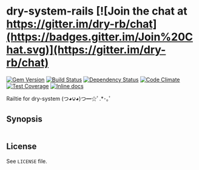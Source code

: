 [gem]: https://rubygems.org/gems/dry-system-rails
[travis]: https://travis-ci.org/dry-rb/dry-system-rails
[gemnasium]: https://gemnasium.com/dry-rb/dry-system-rails
[codeclimate]: https://codeclimate.com/github/dry-rb/dry-system-rails
[coveralls]: https://coveralls.io/r/dry-rb/dry-system-rails
[inchpages]: http://inch-ci.org/github/dry-rb/dry-system-rails

# dry-system-rails [![Join the chat at https://gitter.im/dry-rb/chat](https://badges.gitter.im/Join%20Chat.svg)](https://gitter.im/dry-rb/chat)

[![Gem Version](https://badge.fury.io/rb/dry-system-rails.svg)][gem]
[![Build Status](https://travis-ci.org/dry-rb/dry-system-rails.svg?branch=master)][travis]
[![Dependency Status](https://gemnasium.com/dry-rb/dry-system-rails.svg)][gemnasium]
[![Code Climate](https://codeclimate.com/github/dry-rb/dry-system-rails/badges/gpa.svg)][codeclimate]
[![Test Coverage](https://codeclimate.com/github/dry-rb/dry-system-rails/badges/coverage.svg)][codeclimate]
[![Inline docs](http://inch-ci.org/github/dry-rb/dry-system-rails.svg?branch=master)][inchpages]

Railtie for dry-system (つ◕౪◕)つ━☆ﾟ.*･｡ﾟ

## Synopsis

``` ruby
```

## License

See `LICENSE` file.

